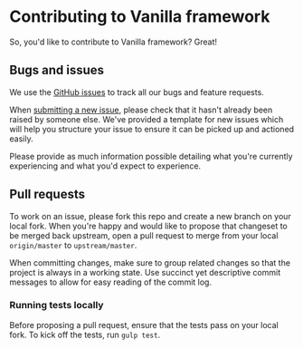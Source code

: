 # Contributing to Vanilla framework

So, you'd like to contribute to Vanilla framework? Great!

## Bugs and issues

We use the [GitHub issues](https://github.com/vanilla-framework/vanilla-framework/issues) to track all our bugs and feature requests.

When [submitting a new issue](https://github.com/vanilla-framework/vanilla-framework/issues/new), please check that it hasn't already been raised by someone else. We've provided a template for new issues which will help you structure your issue to ensure it can be picked up and actioned easily.

Please provide as much information possible detailing what you're currently experiencing and what you'd expect to experience. 

## Pull requests

To work on an issue, please fork this repo and create a new branch on your local fork. When you're happy and would like to propose that changeset to be merged back upstream, open a pull request to merge from your local `origin/master` to  `upstream/master`.

When committing changes, make sure to group related changes so that the project is always in a working state. Use succinct yet descriptive commit messages to allow for easy reading of the commit log.

### Running tests locally

Before proposing a pull request, ensure that the tests pass on your local fork. To kick off the tests, run `gulp test`.
